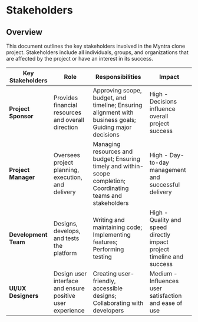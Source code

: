# Stakeholders

## Overview
This document outlines the key stakeholders involved in the Myntra clone project. Stakeholders include all individuals, groups, and organizations that are affected by the project or have an interest in its success.

| Key Stakeholders                | Role                                                                  | Responsibilities                                                                                                | Impact                                                                       |
|----------------------------------|-----------------------------------------------------------------------|-----------------------------------------------------------------------------------------------------------------|------------------------------------------------------------------------------|
| **Project Sponsor**              | Provides financial resources and overall direction                    | Approving scope, budget, and timeline; Ensuring alignment with business goals; Guiding major decisions          | High - Decisions influence overall project success                           |
| **Project Manager**              | Oversees project planning, execution, and delivery                    | Managing resources and budget; Ensuring timely and within-scope completion; Coordinating teams and stakeholders | High - Day-to-day management and successful delivery                         |
| **Development Team**             | Designs, develops, and tests the platform                             | Writing and maintaining code; Implementing features; Performing testing                                         | High - Quality and speed directly impact project timeline and success        |
| **UI/UX Designers**              | Design user interface and ensure positive user experience             | Creating user-friendly, accessible designs; Collaborating with developers                                        | Medium - Influences user satisfaction and ease of use                        |
